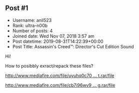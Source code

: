 ## Post #1
- Username: anil523
- Rank: ultra-n00b
- Number of posts: 4
- Joined date: Wed Nov 07, 2018 3:57 am
- Post datetime: 2019-08-31T14:22:39+00:00
- Post Title: Assassin's Creed™: Director's Cut Edition Sound

Hi!

How to posibbly exract/repack these files?


[http://www.mediafire.com/file/uyuhq0c70 ... t.rar/file](http://www.mediafire.com/file/uyuhq0c70tyfnms/Assasin_Creed_Sound_Bao.dat.rar/file)

[http://www.mediafire.com/file/cb7i96wv9 ... g.rar/file](http://www.mediafire.com/file/cb7i96wv9a7l3y7/DataPC_StreamedSoundseng.rar/file)
